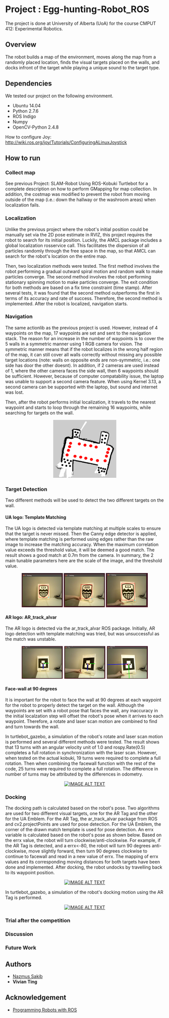 # Project : Egg-hunting-Robot_ROS
The project is done at University of Alberta (UoA) for the course CMPUT 412: Experimental Robotics.

## Overview
The robot builds a map of the environment, moves along the map from a randomly placed location, finds the visual targets placed on the walls, and docks infront of the target while playing a unique sound to the target type.  


## Dependencies
We tested our project on the following environment.
* Ubuntu 14.04
* Python 2.7.6
* ROS Indigo
* Numpy
* OpenCV-Python 2.4.8
 

How to configure Joy:
http://wiki.ros.org/joy/Tutorials/ConfiguringALinuxJoystick

## How to run 
### Collect map 
See previous Project: SLAM-Robot Using ROS-Kobuki Turtlebot for a complete description on how to perform GMapping for map collection.
In addition, the costmap was modified to prevent the robot from moving outside of the map (i.e.: down the hallway or the washroom areas) when localization fails. 

### Localization
Unlike the previous project where the robot's initial position could be manually set via the 2D pose estimate in RVIZ, this project requires the robot to search for its initial position. Luckily, the AMCL package includes a global localization rosservice call. This facilitates the dispersion of all particles randomly through the free space in the map, so that AMCL can search for the robot's location on the entire map. 

Then, two localization methods were tested. The first method involves the robot performing a gradual outward spiral motion and random walk to make particles converge. The second method involves the robot performing stationary spinning motion to make particles converge. The exit condition for both methods are based on a fix time constraint (time stamp). After several tests, it was found that the second method outperforms the first in terms of its accuracy and rate of success. Therefore, the second method is implemented. After the robot is localized, navigation starts. 

### Navigation
The same actionlib as the previous project is used. However, instead of 4 waypoints on the map, 17 waypoints are set and sent to the navigation stack. The reason for an increase in the number of waypoints is to cover the 5 walls in a symmetric manner using 1 RGB camera for vision. The symmetric manner means that if the robot localizes in the wrong half region of the map, it can still cover all walls correctly without missing any possible target locations (note: walls on opposite ends are non-symmetric, i.e.: one side has door the other doesnt). In addition, if 2 cameras are used instead of 1, where the other camera faces the side wall, then 6 waypoints should be sufficient. However, because of computer compatability issue, the laptop was unable to support a second camera feature. When using Kernel 3.13, a second camera can be supported with the laptop, but sound and internet was lost. 

Then, after the robot performs initial localization, it travels to the nearest waypoint and starts to loop through the remaining 16 waypoints, while searching for targets on the wall. 

<div align="center">
  <img src ="img_src/map.png" width ="200">
</div>

### Target Detection
Two different methods will be used to detect the two different targets on the wall.
#### UA logo: Template Matching
The UA logo is detected via template matching at multiple scales to ensure that the target is never missed. Then the Canny edge detector is applied, where template matching is performed using edges rather than the raw image to increase the matching accuracy. When the maximum correlation value exceeds the threshold value, it will be deemed a good match. The result shows a good match at 0.7m from the camera. In summary, the 2 main tunable parameters here are the scale of the image, and the threshold value. 

<div align="center">
  <img src ="img_src/ualogo_match.png" width ="400"> 
</div>

#### AR logo: AR_track_alvar
The AR logo is detected via the ar_track_alvar ROS package. Initially, AR logo detection with template matching was tried, but was unsuccessful as the match was unstable. 

<div align="center">
  <img src ="img_src/arlogo_match.png" width ="400"> 
</div>

#### Face-wall at 90 degrees
It is important for the robot to face the wall at 90 degrees at each waypoint for the robot to properly detect the target on the wall. Although the waypoints are set with a robot pose that faces the wall, any inaccuracy in the initial localzation step will offset the robot's pose when it arrives to each waypoint. Therefore, a rotate and laser scan motion are combined to find and turn towards the wall. 

In turtlebot_gazebo, a simulation of the robot's rotate and laser scan motion is performed and several different methods were tested. The result shows that 13 turns with an angular velocity unit of 1.0 and rospy.Rate(0.5) completes a full rotation in synchronization with the laser scan. However, when tested on the actual kobuki, 19 turns were required to complete a full rotation. Then when combining the facewall function with the rest of the code, 25 turns were required to complete a full rotation. The difference in number of turns may be attributed by the differences in odometry. 

<div align="center">
  <a href="https://www.youtube.com/watch?v=9nhRAdlmAp4"><img src="https://img.youtube.com/vi/9nhRAdlmAp4/0.jpg" alt="IMAGE ALT TEXT"></a>
</div>

### Docking
The docking path is calculated based on the robot's pose. Two algorithms are used for two different visual targets, one for the AR Tag and the other for the UA Emblem. For the AR Tag, the ar_track_alvar package from ROS and cv2.projectPoints are used for pose detection. For the UA Emblem, the corner of the drawn match template is used for pose detection. An errx variable is calculated based on the robot's pose as shown below. Based on the errx value, the robot will turn clockwise/anti-clockwise. For example, if the AR Tag is detected, and a errx<-80, the robot will turn 90 degrees anti-clockwise, move slightly forward, then turn 90 degrees clockwise to continue to facewall and read in a new value of errx. The mapping of errx values and its corresponding moving distances for both targets have been done and implemented. After docking, the robot undocks by travelling back to its waypoint position. 

<div align="center">
  <a href="https://www.youtube.com/watch?v=t7f6R4X7_aU"><img src="https://img.youtube.com/vi/t7f6R4X7_aU/0.jpg" alt="IMAGE ALT TEXT"></a>
</div>

In turtlebot_gazebo, a simulation of the robot's docking motion using the AR Tag is performed. 

<div align="center">
  <a href="https://www.youtube.com/watch?v=t04BtgNpamA"><img src="https://img.youtube.com/vi/t04BtgNpamA/0.jpg" alt="IMAGE ALT TEXT"></a>
</div>

### Trial after the competition

### Discussion

### Future Work

## Authors

* [Nazmus Sakib](https://github.com/nsa31)
* **Vivian Ting**
## Acknowledgement 

* [Programming Robots with ROS](https://github.com/osrf/rosbook/blob/master)

